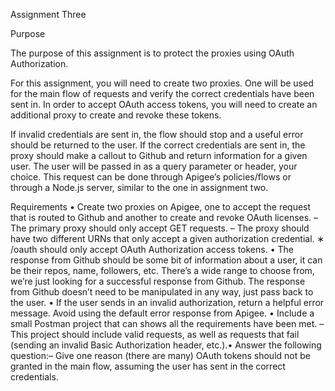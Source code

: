 Assignment Three

Purpose

The purpose of this assignment is to protect the proxies using OAuth Authorization.

For this assignment, you will need to create two proxies. One will be used for the main flow of requests and verify the correct
credentials have been sent in. In order to accept OAuth access tokens, you will need to create an additional proxy to create 
and revoke these tokens.

If invalid credentials are sent in, the flow should stop and a useful error should be returned to the user. If the correct 
credentials are sent in, the proxy should make a callout to Github and return information for a given user. The user will be 
passed in as a query parameter or header, your choice. This request can be done through Apigee’s policies/flows or through a 
Node.js server, similar to the one in assignment two.


Requirements
• Create two proxies on Apigee, one to accept the request that is routed to Github and another to create and 
revoke OAuth licenses.
– The primary proxy should only accept GET requests.
– The proxy should have two different URNs that only accept a given authorization credential.
∗ /oauth should only accept OAuth Authorization access tokens. 
• The response from Github should be some bit of information about a user, it can be their repos, name, followers, etc.
There’s a wide range to choose from, we’re just looking for a successful response from Github.
The response from Github doesn’t need to be manipulated in any way, just pass back to the user.
• If the user sends in an invalid authorization, return a helpful error message. Avoid using the default error response
from Apigee.
• Include a small Postman project that can shows all the requirements have been met.
– This project should include valid requests, as well as requests that fail (sending an invalid Basic Authorization header, 
etc.).• Answer the following question:– Give one reason (there are many) OAuth tokens should not be granted in the main flow,
assuming the user has sent in the correct credentials.
